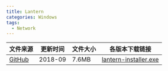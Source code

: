 ```yaml
---
title: Lantern
categories: Windows
tags:
  - Network
---
```



| 文件来源 | 更新时间 | 文件大小 | 各版本下载链接 |
| ------ | ------- | -------- | -------- |
| <div class="safe">[GitHub](https://github.com/getlantern/download/wiki)</div> | 2018-09 | 7.6MB | [lantern-installer.exe](https://raw.githubusercontent.com/getlantern/lantern-binaries/master/lantern-installer.exe) |
